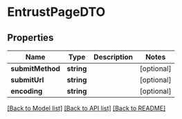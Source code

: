 # EntrustPageDTO

## Properties
Name | Type | Description | Notes
------------ | ------------- | ------------- | -------------
**submitMethod** | **string** |  | [optional] 
**submitUrl** | **string** |  | [optional] 
**encoding** | **string** |  | [optional] 

[[Back to Model list]](../README.md#documentation-for-models) [[Back to API list]](../README.md#documentation-for-api-endpoints) [[Back to README]](../README.md)


